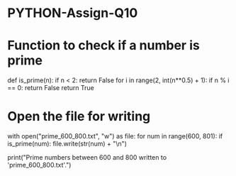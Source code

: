 # PYTHON-Assign-Q10
# Function to check if a number is prime
def is_prime(n):
    if n < 2:
        return False
    for i in range(2, int(n**0.5) + 1):
        if n % i == 0:
            return False
    return True

# Open the file for writing
with open("prime_600_800.txt", "w") as file:
    for num in range(600, 801):
        if is_prime(num):
            file.write(str(num) + "\n")

print("Prime numbers between 600 and 800 written to 'prime_600_800.txt'.")

